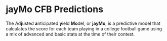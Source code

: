# jayMo CFB Predictions

The Ad**j**usted **a**nticipated **y**ield **Mo**del, or **jayMo**, is a predictive model that calculates the score for each team playing in a college football game using a mix of advanced and basic stats at the time of their contest.
